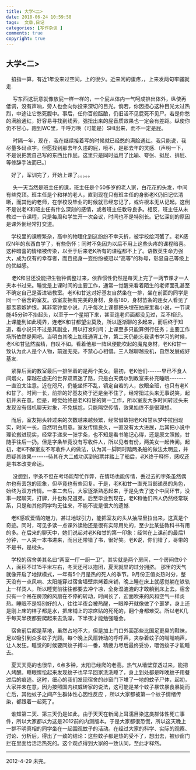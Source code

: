 ```yaml
---
title: 大学<二>
date: 2018-06-24 10:59:58
tags:  文章,日记
categories: [写作杂谈 ]
comments: true
copyright: true
---
```




## 大学<二>

 

&emsp;掐指一算，有近1年没来过空间，上的很少。近来闲的蛋疼，，上来发两句牢骚就走.

&emsp; 写东西这玩意就像放屁一样一样的，一个屁从体内一气呵成排出体外，纵使再低调，没有声响，旁人也会向你投来深切的目光。倘若，你因担心这种目光太过热烈，中途让它憋死腹中。事后，任你百般酝酿，仍旧活不见屁死不见尸。若是你憋的满脸通红，好容易寻找到线索，强扭出来的屁音质效果也一定会有差距。纵使你仍不甘心，跑到WC里，千呼万唤（可能是）SHI出来，而不一定是屁。

<!--more-->

&emsp; 时隔一年，现在，我在继续接着写的时候就已经憋的满脸通红。我只能说，我尽量多码点字。但愿找到那去年久违的屁，哦不，是那去年的灵感.（声明一下，不是说把我自己写的东西比作屁。这里只是同时运用了比喻、夸张、拟屁、排屁、等修辞手法而已。）       

&emsp;好了，军训完了，开始上课了。。。。。

&emsp; 头一天当然是班主任的课，班主任是个50多岁的老人家，白花花的头发，中间有些秃顶。班主任是个和祥的老人，直到现在只有班主任的身影老K仍旧记忆清晰，而其他的老师，在学校没毕业的时候就已经忘记了，或许根本无从记起。这倒不是说老K和班主任有什么深刻的感情，或者班主任教导良多。相反，班主任从未教过一节课程，只是每周和学生开一次会议，时间也不是特别长。记忆深刻的原因是课外倒经常打交道。

&emsp;学校里的课程繁杂，高中的物理化到这纷纷不幸夭折，被学校给河蟹了。老K感叹N年的东西白学了，有些伤怀；同时不免因为以后不用上这些头疼的课程暗喜。这种暗喜的情绪被传染，以至于后来老K所有的课程都不上了。语数英生命力强大，成为仅有的幸存者，而且摇身一变纷纷被冠以“高等”的称号，彰显自己等级上的优越感。

     老K和甘还没能把生物钟调整过来，依靠惯性仍然是每天上完了一两节课才一人夹本书过来。睡觉是上课时间的主要工作，通常一觉醒来看着陌生的老师面孔甚至不确定自己是否进错教室。老K和甘这对好基友自然坐在一排，坐在前面的同学是同一个宿舍的室友。该室友拥有完美的身材，身高180，身材苗条的连女人看见了都羡慕嫉妒恨。其非常钟爱小说，几乎每次上课都把头埋在抽屉里看小说，一节课能45分钟不抬起头，以至于一个星期下来，甚至连老师面都没见过，互不相识。上课能到如此境界，连老K和甘都望尘莫及，所以逐渐聊的多起来，而后终于知道，看小说只不过是其副业，用以打发时间；上课至多只能算例行任务；主要工作场所依然是网吧。当明白其晚上加班通宵工作，第二天仍能忘我读书学习的时候，老K和甘猛然震精，自叹不如。看着他那一阵风便能吹起的魔鬼身材，老K和甘一致认为此人是个人物，前途无亮，不禁心心相惜。三人越聊越投机，自然发展成好基友.

&emsp;紧靠后面的教室最后一排坐着的是两个美女。最初，老K他们------早已不食人间烟火，穿越在虚无的世界双双迷了路，只是白天偶尔到教室来补充睡眠-------一直没太注意。近在咫尺，仍能坐怀不乱，镇定自若的人，放眼全班，也只有老K和甘了。时间一长，前排的好基友终于还是坐不住了，经常扭过头来无事说笑，起初并未在意。但是，睡觉始终是老K和甘的第一工作，所以室友大多时间转过头来发现没有借机聊天对象，不免尴尬，只能隔空传情，效果始终不是很理想。

&emsp;而后，室友把头转过来的次数越来越频繁，经常借故把老K和甘从梦中拉回现实，时间一长，自然明白用意。室友传情良久，一直没有太大进展，后其把小说中理论搬进现实，经常手递来一张字条，也不知是看书笔记心得，还是原文照搬，甘随手往后一扔。但是字条毕竟没有写收件人，所以见者有份，两美女一起传阅。起初，老K不解室友不写收件人的做法，认为其一脚同时踏两条船的做法太明显，并质疑其效果-------待其在大二成功买到船票并踏上了船后，老K终于释怀，感叹还是书本改变命运。

&emsp; 没想到，字条不但在考场能帮忙作弊，在情场也能传情，丢过去的字条虽然偶尔也有丢包的现象，但毕竟也有些回复。于是，老K和甘一直充当邮递员的角色，始终为双方传情。一来二去后，大家逐渐熟悉起来，于是免去了这个中间环节，没事一起聊天，打牌，并也称兄道弟。后至毕业到现在，老K和他们四人仍然经常联系，只是和其他同学均无往来，不能不说是很大的遗憾.

&emsp;老K感叹爱情的魅力，甚过地球引力，能把室友的头从抽屉里拉出来，这真是个奇迹。同时，可见多读一点课外读物还是很有实际用处的，至少比某些教科书有用的多。在后来的聊天中，她们说起对老K和甘的第一印象：经常在上课前的最后1分钟，一人夹一本书进来，而且还带错了书，很好笑。老K说，你们错了，哥带的不是书，是枕头。 

&emsp;学校的宿舍美其名曰“两室一厅一厨一卫”，其实就是两个房间，一个房间住6个人，面积不过15平米左右，冬天还可以抱团，夏天就显的过分拥挤。 那里的天气就像开启了地狱模式，一年有5个月是热的死人的季节。9月份正值炎热时分，整天没有一点风响、太阳能穿过宿舍墙壁烘烤着床铺，晚上睡在床上就感觉躺在铁轨上一样烫人，所以睡觉前往往都要去冲个凉，全身湿漉漉的才敢躺到床上去。宿舍只有一个吊在房顶的风扇在不停的转动，时间长了，迎面吹来的风和空气一样炎热。睡眠不是特别好的人，往往半夜会被热醒，一眼睁开就像做了个噩梦，身上还是刚上床的样子都是水，把床铺上的凉席贴的死死的，翻个身都难受。所以老K几乎每天半夜都要爬起来去洗澡，下半夜才能勉强睡会。

&emsp;宿舍前后都是草地，虽然占地不大，但是加上门口外面那些比国足更臭的鞋袜，足以吸引到众多蚊子光顾。每个晚上风扇转动的呼呼声，夹杂着蚊子的嗡嗡响声，让人发狂。睡觉的时候要同蚊子搏斗一番，精疲力尽后最终妥协，喂饱蚊子才能睡去。

&emsp;夏天天亮的也很早，6点多钟，太阳已经爬的老高。热气从墙壁穿透过来，能把人烤醒。睡眼惺忪起来发现蚊子也早早回家洗洗睡了，身上到处都是昨晚蚊子用餐过后的痕迹。这时，细心的我们发现宿舍的纱窗门下堆了一地的蚊子尸体，起初，大家并未在意，因为按照国内权威砖家的说法，这可能是某个蚊子暴饮暴食暴毙而亡后，其他蚊子之间产生群体性心因性反应 ，所以大家都被第一个蚊子情绪传染，都跟着一起死了。 

&emsp;谁知第二天、第三天仍是如此，由于天天在新闻上耳濡目染这类群体性死亡事件，所以大家都以为这是2012前的内测版本。于是大家都很恐慌，所以这天晚上一群不明真相的同学坐在一起围观蚊子的活动。在经过大家的科学、实际的观察、讨论、分析后，得出了一致的结论：这些蚊子都是热的受不了，想出去，被纱窗门拦在里面给活活热死的。这个观点得到大家的一致认同，至此才释然。     

---

2012-4-29 未完。                                                                                         